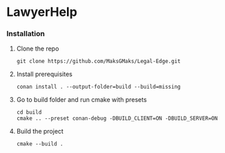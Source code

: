 # LawyerHelp

### Installation

1. Clone the repo

   ```
   git clone https://github.com/MaksGMaks/Legal-Edge.git
   ```

2. Install prerequisites

   ```
   conan install . --output-folder=build --build=missing
   ```

3. Go to build folder and run cmake with presets

   ```
   cd build
   cmake .. --preset conan-debug -DBUILD_CLIENT=ON -DBUILD_SERVER=ON
   ```

4. Build the project

   ```
   cmake --build .
   ```
